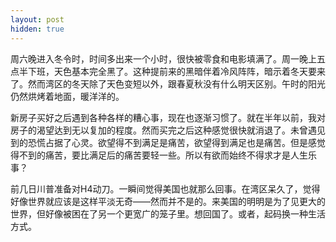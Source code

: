 ```yaml
---
layout: post
hidden: true
---
```


周六晚进入冬令时，时间多出来一个小时，很快被零食和电影填满了。周一晚上五点半下班，天色基本完全黑了。这种提前来的黑暗伴着冷风阵阵，暗示着冬天要来了。然而湾区的冬天除了天色变短以外，跟春夏秋没有什么明天区别。午时的阳光仍然烘烤着地面，暖洋洋的。

新房子买好之后遇到各种各样的糟心事，现在也逐渐习惯了。就在半年以前，我对房子的渴望达到无以复加的程度。然而买完之后这种感觉很快就消退了。未曾遇见到的恐慌占据了心灵。欲望得不到满足是痛苦，欲望得到满足也是痛苦。但是感觉得不到的痛苦，要比满足后的痛苦要轻一些。所以有欲而始终不得求才是人生乐事？

前几日川普准备对H4动刀。一瞬间觉得美国也就那么回事。在湾区呆久了，觉得好像世界就应该是这样平淡无奇——然而并不是的。来美国的明明是为了见更大的世界，但好像被困在了另一个更宽广的笼子里。想回国了。或者，起码换一种生活方式。